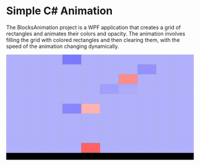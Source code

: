 # Simple C# Animation

The BlocksAnimation project is a WPF application that creates a grid of rectangles and animates their colors and opacity. The animation involves filling the grid with colored rectangles and then clearing them, with the speed of the animation changing dynamically.


<img alt="Demo Video" src="./res/demo.gif"/>
